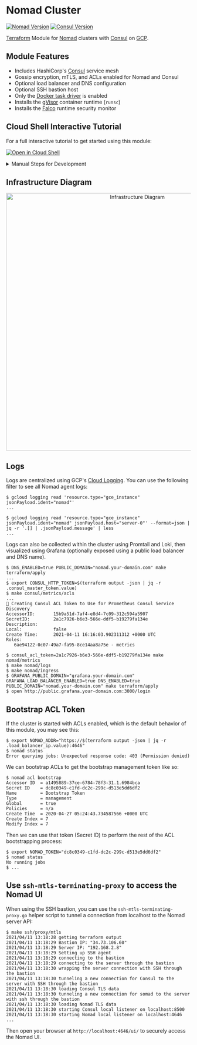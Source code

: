 # Nomad Cluster

[![Nomad Version](https://img.shields.io/badge/Nomad%20Version-1.1.6-00bc7f.svg)](https://www.nomadproject.io/downloads) [![Consul Version](https://img.shields.io/badge/Consul%20Version-1.10.4-ca2171.svg)](https://www.consul.io/downloads)

[Terraform](https://www.terraform.io/) Module for [Nomad](https://nomadproject.io/) clusters with [Consul](https://www.consul.io/) on [GCP](https://cloud.google.com/).

## Module Features

* Includes HashiCorp's [Consul](https://www.consul.io/) service mesh
* Gossip encryption, mTLS, and ACLs enabled for Nomad and Consul
* Optional load balancer and DNS configuration
* Optional SSH bastion host
* Only the [Docker task driver](https://www.nomadproject.io/docs/drivers/docker) is enabled
* Installs the [gVisor](https://gvisor.dev/) container runtime (`runsc`)
* Installs the [Falco](https://falco.org/) runtime security monitor

## Cloud Shell Interactive Tutorial

For a full interactive tutorial to get started using this module:

[![Open in Cloud Shell](https://gstatic.com/cloudssh/images/open-btn.svg)](https://ssh.cloud.google.com/cloudshell/editor?cloudshell_git_repo=https%3A%2F%2Fgithub.com%2Fpicatz%2Fterraform-google-nomad&cloudshell_print=cloud-shell%2Fprint.txt&cloudshell_tutorial=cloud-shell%2Fsteps.md&shellonly=true)

<details><summary>Manual Steps for Development</summary>
<p>

## Bootstrap a brand new GCP project using [`gcloud`](https://cloud.google.com/sdk/gcloud)

Bootstrap a new GCP using the `setup_gcp.sh` shell script:

```console
$ bash setup_gcp.sh $YOUR_PROJECT_NAME
...
```

It will automatically create, link the billing account, and enable the compute API in GCP.

### Set Environment Variables

Using your GCP project name and new created `account.json` Terraform service account file from the previous step:

```console
$ export GOOGLE_APPLICATION_CREDENTIALS=$(realpath account.json)
$ export GOOGLE_PROJECT="$YOUR_PROJECT_NAME"
```

## Build the Bastion/Server/Client Images with Packer

```console
$ cd packer
$ packer build template.json
...
```

## Build Infrastructure

```console
$ terraform plan -var="project=$GOOGLE_PROJECT" -var="credentials=$GOOGLE_APPLICATION_CREDENTIALS"
...
$ terraform apply -var="project=$GOOGLE_PROJECT" -var="credentials=$GOOGLE_APPLICATION_CREDENTIALS"
...
```

</p>
</details>

## Infrastructure Diagram

<p align="center">
    <img alt="Infrastructure Diagram" src="https://raw.githubusercontent.com/picatz/terraform-google-nomad/master/diagram.png" height="700"/>
</p>

## Logs

Logs are centralized using GCP's [Cloud Logging](https://cloud.google.com/logging). You can use the following filter to see all Nomad agent logs:

```console
$ gcloud logging read 'resource.type="gce_instance" jsonPayload.ident="nomad"'
...
```

```console
$ gcloud logging read 'resource.type="gce_instance" jsonPayload.ident="nomad" jsonPayload.host="server-0"' --format=json | jq -r '.[] | .jsonPayload.message' | less
...
```

Logs can also be collected within the cluster using Promtail and Loki, then visualized using Grafana (optionally exposed using a public load balancer and DNS name).

```console
$ DNS_ENABLED=true PUBLIC_DOMAIN="nomad.your-domain.com" make terraform/apply
...
$ export CONSUL_HTTP_TOKEN=$(terraform output -json | jq -r .consul_master_token.value)
$ make consul/metrics/acls
...
🔑 Creating Consul ACL Token to Use for Prometheus Consul Service Discovery
AccessorID:       15b9a51d-7af4-e8d4-7c09-312c594a5907
SecretID:         2a1c7926-b6e3-566e-ddf5-b19279fa134e
Description:
Local:            false
Create Time:      2021-04-11 16:16:03.902311312 +0000 UTC
Roles:
   6ae94122-0c07-49a7-fa95-8ce14aa8a75e - metrics

$ consul_acl_token=2a1c7926-b6e3-566e-ddf5-b19279fa134e make nomad/metrics
$ make nomad/logs
$ make nomad/ingress
$ GRAFANA_PUBLIC_DOMAIN="grafana.your-domain.com" GRAFANA_LOAD_BALANCER_ENABLED=true DNS_ENABLED=true PUBLIC_DOMAIN="nomad.your-domain.com" make terraform/apply
$ open http://public.grafana.your-domain.com:3000/login
```

## Bootstrap ACL Token

If the cluster is started with ACLs enabled, which is the default behavior of this module, you may see this:

```console
$ export NOMAD_ADDR="https://$(terraform output -json | jq -r .load_balancer_ip.value):4646"
$ nomad status
Error querying jobs: Unexpected response code: 403 (Permission denied)
```

We can bootstrap ACLs to get the bootstrap management token like so:

```console
$ nomad acl bootstrap
Accessor ID  = a1495889-37ce-6784-78f3-31.1.6984bca
Secret ID    = dc8c0349-c1fd-dc2c-299c-d513e5dd6df2
Name         = Bootstrap Token
Type         = management
Global       = true
Policies     = n/a
Create Time  = 2020-04-27 05:24:43.734587566 +0000 UTC
Create Index = 7
Modify Index = 7
```

Then we can use that token (Secret ID) to perform the rest of the ACL bootstrapping process:

```console
$ export NOMAD_TOKEN="dc8c0349-c1fd-dc2c-299c-d513e5dd6df2"
$ nomad status
No running jobs
$ ...
```

## Use `ssh-mtls-terminating-proxy` to access the Nomad UI

When using the SSH bastion, you can use the `ssh-mtls-terminating-proxy.go` helper script to tunnel a connection from localhost to the Nomad server API:

```console
$ make ssh/proxy/mtls
2021/04/11 13:18:28 getting terraform output
2021/04/11 13:18:29 Bastion IP: "34.73.106.60"
2021/04/11 13:18:29 Server IP: "192.168.2.8"
2021/04/11 13:18:29 Setting up SSH agent
2021/04/11 13:18:29 connecting to the bastion
2021/04/11 13:18:29 connecting to the server through the bastion
2021/04/11 13:18:30 wrapping the server connection with SSH through the bastion
2021/04/11 13:18:30 tunneling a new connection for Consul to the server with SSH through the bastion
2021/04/11 13:18:30 loading Consul TLS data
2021/04/11 13:18:30 tunneling a new connection for somad to the server with ssh through the bastion
2021/04/11 13:18:30 loading Nomad TLS data
2021/04/11 13:18:30 starting Consul local listener on localhost:8500
2021/04/11 13:18:30 starting Nomad local listener on localhost:4646
...
```

Then open your browser at `http://localhost:4646/ui/` to securely access the Nomad UI.
